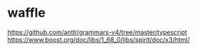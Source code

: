 waffle
======
https://github.com/antlr/grammars-v4/tree/master/typescript
https://www.boost.org/doc/libs/1_68_0/libs/spirit/doc/x3/html/
